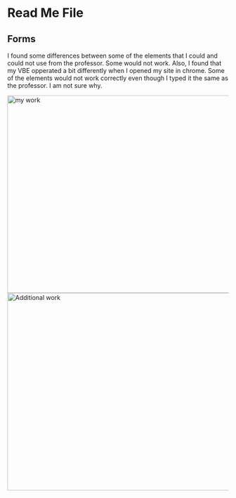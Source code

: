 # Read Me File

## Forms
I found some differences between some of the elements that I could and could not use from the professor.  Some would not work.  Also, I found that my VBE opperated a bit differently when I opened my site in chrome. Some of the elements would not work correctly even though I typed it the same as the professor. I am not sure why. 


<img src="./image/Screenshot1" style="width:900px; height:450px;" alt="my work">
<img src="./image/Screenshot2" style="width:900px; height:450px;" alt="Additional work">